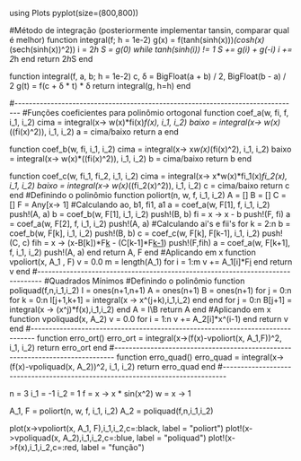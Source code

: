 using Plots
pyplot(size=(800,800))

#Método de integração (posteriormente implementar tansin, comparar qual é melhor)
function integral(f; h = 1e-2)
  g(x) = f(tanh(sinh(x)))*(cosh(x)*(sech(sinh(x))^2))
  i = 2*h
  S = g(0)
  while tanh(sinh(i)) != 1
    S += g(i) + g(-i)
    i += 2*h
  end
  return 2*h*S
end


function integral(f, a, b; h = 1e-2)
  c, δ = BigFloat(a + b) / 2, BigFloat(b - a) / 2
  g(t) = f(c + δ * t) * δ
  return integral(g, h=h)
end


#-------------------------------------------------------------------------------
#Funções coeficientes para polinômio ortogonal
function coef_a(w, fi, f, i_1, i_2)
    cima = integral(x-> w(x)*fi(x)*f(x), i_1, i_2)
    baixo = integral(x-> w(x)*((fi(x)^2)), i_1, i_2)
    a = cima/baixo
    return a
end

function coef_b(w, fi, i_1, i_2)
    cima = integral(x-> x*w(x)*(fi(x)^2), i_1, i_2)
    baixo = integral(x-> w(x)*((fi(x)^2)), i_1, i_2)
    b = cima/baixo
    return b
end

function coef_c(w, fi_1, fi_2, i_1, i_2)
    cima = integral(x-> x*w(x)*fi_1(x)*fi_2(x), i_1, i_2)
    baixo = integral(x-> w(x)*((fi_2(x)^2)), i_1, i_2)
    c = cima/baixo
    return c
end
#Definindo o polinômio
function poliort(n, w, f, i_1, i_2)
    A = []
    B = []
    C = []
    F = Any[x-> 1]
    #Calculando ao, b1, fi1, a1
    a = coef_a(w, F[1], f, i_1, i_2)
    push!(A, a)
    b = coef_b(w, F[1], i_1, i_2)
    push!(B, b)
    fi = x -> x - b
    push!(F, fi)
    a = coef_a(w, F[2], f, i_1, i_2)
    push!(A, a)
    #Calculando ai's e fii's
    for k = 2:n
        b = coef_b(w, F[k], i_1, i_2)
        push!(B, b)
        c = coef_c(w, F[k], F[k-1], i_1, i_2)
        push!(C, c)
        fih = x -> (x-B[k])*F[k](x) - (C[k-1]*F[k-1](x))
        push!(F,fih)
        a = coef_a(w, F[k+1], f, i_1, i_2)
        push!(A, a)
    end
    return A, F
end
#Aplicando em x
function vpoliort(x, A_1 , F)
    v = 0.0
    m = length(A_1)
    for i = 1:m
        v += A_1[i]*F[i](x)
    end
    return v
end
#-------------------------------------------------------------------------------
#Quadrados Mínimos
#Definindo o polinômio
function poliquad(f,n,i_1,i_2)
    I = ones(n+1,n+1)
    A = ones(n+1)
    B = ones(n+1)
    for j = 0:n
        for k = 0:n
            I[j+1,k+1] = integral(x -> x^(j+k),i_1,i_2)
        end
    end
    for j = 0:n
        B[j+1] = integral(x -> (x^j)*f(x),i_1,i_2)
    end
    A = I\B
    return A
end
#Aplicando em x
function vpoliquad(x, A_2)
    v = 0.0
    for i = 1:n
        v += A_2[i]*x^(i-1)
    end
    return v
end
#-------------------------------------------------------------------------------
function erro_ort()
    erro_ort = integral(x->(f(x)-vpoliort(x, A_1,F))^2, i_1, i_2)
    return erro_ort
end
#------------------------------------------------------------------------------
function erro_quad()
    erro_quad = integral(x->(f(x)-vpoliquad(x, A_2))^2, i_1, i_2)
    return erro_quad
end
#-------------------------------------------------------------------------------

n = 3
i_1 = -1
i_2 = 1
f = x -> x * sin(x^2)
w = x -> 1

A_1, F = poliort(n, w, f, i_1, i_2)
A_2 = poliquad(f,n,i_1,i_2)

plot(x->vpoliort(x, A_1, F),i_1,i_2,c=:black, label = "poliort")
plot!(x->vpoliquad(x, A_2),i_1,i_2,c=:blue, label = "poliquad")
plot!(x->f(x),i_1,i_2,c=:red, label = "função")




